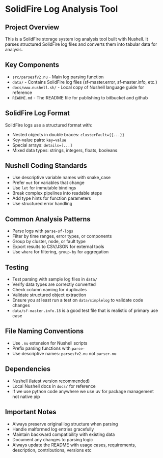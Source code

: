 # SolidFire Log Analysis Tool

## Project Overview
This is a SolidFire storage system log analysis tool built with Nushell. It parses structured SolidFire log files and converts them into tabular data for analysis.

## Key Components
- `src/parsesfv2.nu` - Main log parsing function
- `data/` - Contains SolidFire log files (sf-master.error, sf-master.info, etc.)
- `docs/www.nushell.sh/` - Local copy of Nushell language guide for reference
- `README.md` - The README file for publishing to bitbucket and github

## SolidFire Log Format
SolidFire logs use a structured format with:
- Nested objects in double braces: `clusterFault={{...}}`
- Key-value pairs: `key=value`
- Special arrays: `details=[...]`
- Mixed data types: strings, integers, floats, booleans

## Nushell Coding Standards
- Use descriptive variable names with snake_case
- Prefer `mut` for variables that change
- Use `let` for immutable bindings
- Break complex pipelines into readable steps
- Add type hints for function parameters
- Use structured error handling

## Common Analysis Patterns
- Parse logs with `parse-sf-logs`
- Filter by time ranges, error types, or components
- Group by cluster, node, or fault type
- Export results to CSV/JSON for external tools
- Use `where` for filtering, `group-by` for aggregation

## Testing
- Test parsing with sample log files in `data/`
- Verify data types are correctly converted
- Check column naming for duplicates
- Validate structured object extraction
- Ensure you at least run a test on `data/simplelog` to validate code changes
- `data/sf-master.info.18` is a good test file that is realistic of primary use case

## File Naming Conventions
- Use `.nu` extension for Nushell scripts
- Prefix parsing functions with `parse-`
- Use descriptive names: `parsesfv2.nu` not `parser.nu`

## Dependencies
- Nushell (latest version recommended)
- Local Nushell docs in `docs/` for reference
- If we use python code anywhere we use uv for package management not native pip

## Important Notes
- Always preserve original log structure when parsing
- Handle malformed log entries gracefully
- Maintain backward compatibility with existing data
- Document any changes to parsing logic
- Always update the README with usage cases, requirements, description, contributions, versions etc 
